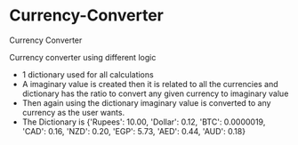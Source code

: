 # Currency-Converter
Currency Converter 

Currency converter using different logic
- 1 dictionary used for all calculations
- A imaginary value is created then it is related to all the currencies and dictionary has the ratio to convert any given currency to imaginary value
- Then again using the dictionary imaginary value is converted to any currency as the user wants.
- The Dictionary is {'Rupees': 10.00, 'Dollar': 0.12, 'BTC': 0.0000019, 'CAD': 0.16, 'NZD': 0.20, 'EGP': 5.73, 'AED': 0.44,
                 'AUD': 0.18}
